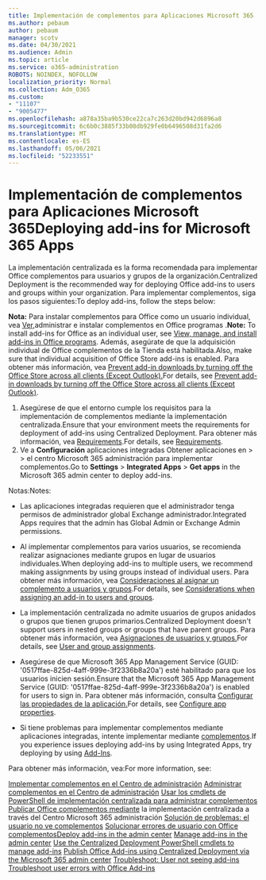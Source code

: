 ```yaml
---
title: Implementación de complementos para Aplicaciones Microsoft 365
ms.author: pebaum
author: pebaum
manager: scotv
ms.date: 04/30/2021
ms.audience: Admin
ms.topic: article
ms.service: o365-administration
ROBOTS: NOINDEX, NOFOLLOW
localization_priority: Normal
ms.collection: Adm_O365
ms.custom:
- "11107"
- "9005477"
ms.openlocfilehash: a878a35ba9b530ce22ca7c263d20bd942d6896a8
ms.sourcegitcommit: 6c6b0c3885f33b08db929fe0b6496508d31fa2d6
ms.translationtype: MT
ms.contentlocale: es-ES
ms.lasthandoff: 05/06/2021
ms.locfileid: "52233551"
---
```

# <a name="deploying-add-ins-for-microsoft-365-apps"></a><span data-ttu-id="3a1c3-102">Implementación de complementos para Aplicaciones Microsoft 365</span><span class="sxs-lookup"><span data-stu-id="3a1c3-102">Deploying add-ins for Microsoft 365 Apps</span></span>

<span data-ttu-id="3a1c3-103">La implementación centralizada es la forma recomendada para implementar Office complementos para usuarios y grupos de la organización.</span><span class="sxs-lookup"><span data-stu-id="3a1c3-103">Centralized Deployment is the recommended way for deploying Office add-ins to users and groups within your organization.</span></span> <span data-ttu-id="3a1c3-104">Para implementar complementos, siga los pasos siguientes:</span><span class="sxs-lookup"><span data-stu-id="3a1c3-104">To deploy add-ins, follow the steps below:</span></span>

<span data-ttu-id="3a1c3-105">**Nota:** Para instalar complementos para Office como un usuario individual, vea [Ver,](https://support.microsoft.com/topic/view-manage-and-install-add-ins-in-office-programs-16278816-1948-4028-91e5-76dca5380f8d)administrar e instalar complementos en Office programas .</span><span class="sxs-lookup"><span data-stu-id="3a1c3-105">**Note:** To install add-ins for Office as an individual user, see [View, manage, and install add-ins in Office programs](https://support.microsoft.com/topic/view-manage-and-install-add-ins-in-office-programs-16278816-1948-4028-91e5-76dca5380f8d).</span></span> <span data-ttu-id="3a1c3-106">Además, asegúrate de que la adquisición individual de Office complementos de la Tienda está habilitada.</span><span class="sxs-lookup"><span data-stu-id="3a1c3-106">Also, make sure that individual acquisition of Office Store add-ins is enabled.</span></span> <span data-ttu-id="3a1c3-107">Para obtener más información, vea [Prevent add-in downloads by turning off the Office Store across all clients (Except Outlook).](https://docs.microsoft.com/microsoft-365/admin/manage/manage-addins-in-the-admin-center?view=o365-worldwide#prevent-add-in-downloads-by-turning-off-the-office-store-across-all-clients-except-outlook)</span><span class="sxs-lookup"><span data-stu-id="3a1c3-107">For details, see [Prevent add-in downloads by turning off the Office Store across all clients (Except Outlook)](https://docs.microsoft.com/microsoft-365/admin/manage/manage-addins-in-the-admin-center?view=o365-worldwide#prevent-add-in-downloads-by-turning-off-the-office-store-across-all-clients-except-outlook).</span></span>

1. <span data-ttu-id="3a1c3-108">Asegúrese de que el entorno cumple los requisitos para la implementación de complementos mediante la implementación centralizada.</span><span class="sxs-lookup"><span data-stu-id="3a1c3-108">Ensure that your environment meets the requirements for deployment of add-ins using Centralized Deployment.</span></span> <span data-ttu-id="3a1c3-109">Para obtener más información, vea [Requirements](https://docs.microsoft.com/microsoft-365/admin/manage/centralized-deployment-of-add-ins?#requirements).</span><span class="sxs-lookup"><span data-stu-id="3a1c3-109">For details, see [Requirements](https://docs.microsoft.com/microsoft-365/admin/manage/centralized-deployment-of-add-ins?#requirements).</span></span>
2. <span data-ttu-id="3a1c3-110">Ve a **Configuración** aplicaciones integradas Obtener aplicaciones en  >    >   el centro Microsoft 365 administración para implementar complementos.</span><span class="sxs-lookup"><span data-stu-id="3a1c3-110">Go to **Settings** > **Integrated Apps** > **Get apps** in the Microsoft 365 admin center to deploy add-ins.</span></span> 

<span data-ttu-id="3a1c3-111">Notas:</span><span class="sxs-lookup"><span data-stu-id="3a1c3-111">Notes:</span></span> 

- <span data-ttu-id="3a1c3-112">Las aplicaciones integradas requieren que el administrador tenga permisos de administrador global Exchange administrador.</span><span class="sxs-lookup"><span data-stu-id="3a1c3-112">Integrated Apps requires that the admin has Global Admin or Exchange Admin permissions.</span></span>

- <span data-ttu-id="3a1c3-113">Al implementar complementos para varios usuarios, se recomienda realizar asignaciones mediante grupos en lugar de usuarios individuales.</span><span class="sxs-lookup"><span data-stu-id="3a1c3-113">When deploying add-ins to multiple users, we recommend making assignments by using groups instead of individual users.</span></span> <span data-ttu-id="3a1c3-114">Para obtener más información, vea [Consideraciones al asignar un complemento a usuarios y grupos](https://docs.microsoft.com/microsoft-365/admin/manage/manage-deployment-of-add-ins?view=o365-worldwide#considerations-when-assigning-an-add-in-to-users-and-groups).</span><span class="sxs-lookup"><span data-stu-id="3a1c3-114">For details, see [Considerations when assigning an add-in to users and groups](https://docs.microsoft.com/microsoft-365/admin/manage/manage-deployment-of-add-ins?view=o365-worldwide#considerations-when-assigning-an-add-in-to-users-and-groups).</span></span>

- <span data-ttu-id="3a1c3-115">La implementación centralizada no admite usuarios de grupos anidados o grupos que tienen grupos primarios.</span><span class="sxs-lookup"><span data-stu-id="3a1c3-115">Centralized Deployment doesn't support users in nested groups or groups that have parent groups.</span></span> <span data-ttu-id="3a1c3-116">Para obtener más información, vea [Asignaciones de usuarios y grupos.](https://docs.microsoft.com/microsoft-365/admin/manage/centralized-deployment-of-add-ins?view=o365-worldwide#user-and-group-assignments)</span><span class="sxs-lookup"><span data-stu-id="3a1c3-116">For details, see [User and group assignments](https://docs.microsoft.com/microsoft-365/admin/manage/centralized-deployment-of-add-ins?view=o365-worldwide#user-and-group-assignments).</span></span>

- <span data-ttu-id="3a1c3-117">Asegúrese de que Microsoft 365 App Management Service (GUID: '0517ffae-825d-4aff-999e-3f2336b8a20a') esté habilitado para que los usuarios inicien sesión.</span><span class="sxs-lookup"><span data-stu-id="3a1c3-117">Ensure that the Microsoft 365 App Management Service (GUID: '0517ffae-825d-4aff-999e-3f2336b8a20a') is enabled for users to sign in.</span></span> <span data-ttu-id="3a1c3-118">Para obtener más información, consulta [Configurar las propiedades de la aplicación.](https://docs.microsoft.com/azure/active-directory/manage-apps/add-application-portal-configure#configure-app-properties)</span><span class="sxs-lookup"><span data-stu-id="3a1c3-118">For details, see [Configure app properties](https://docs.microsoft.com/azure/active-directory/manage-apps/add-application-portal-configure#configure-app-properties).</span></span>

- <span data-ttu-id="3a1c3-119">Si tiene problemas para implementar complementos mediante aplicaciones integradas, intente implementar mediante [complementos](https://admin.microsoft.com/AdminPortal/Home?#/Settings/AddIns).</span><span class="sxs-lookup"><span data-stu-id="3a1c3-119">If you experience issues deploying add-ins by using Integrated Apps, try deploying by using [Add-Ins](https://admin.microsoft.com/AdminPortal/Home?#/Settings/AddIns).</span></span>

<span data-ttu-id="3a1c3-120">Para obtener más información, vea:</span><span class="sxs-lookup"><span data-stu-id="3a1c3-120">For more information, see:</span></span>

<span data-ttu-id="3a1c3-121">[Implementar complementos en el Centro de administración](https://docs.microsoft.com/microsoft-365/admin/manage/manage-deployment-of-add-ins) 
 [Administrar complementos en el Centro de administración](https://docs.microsoft.com/microsoft-365/admin/manage/manage-addins-in-the-admin-center) 
 [Usar los cmdlets de PowerShell de implementación centralizada para administrar complementos](https://docs.microsoft.com/microsoft-365/enterprise/use-the-centralized-deployment-powershell-cmdlets-to-manage-add-ins) 
 [Publicar Office complementos mediante](https://docs.microsoft.com/office/dev/add-ins/publish/centralized-deployment#publish-an-office-add-in-via-centralized-deployment) la implementación centralizada a través del Centro Microsoft 365 administración 
 [Solución de problemas: el usuario no ve complementos](https://docs.microsoft.com/office365/troubleshoot/access-management/user-not-seeing-add-ins) 
 [Solucionar errores de usuario con Office complementos](https://docs.microsoft.com/office/dev/add-ins/testing/testing-and-troubleshooting)</span><span class="sxs-lookup"><span data-stu-id="3a1c3-121">[Deploy add-ins in the admin center](https://docs.microsoft.com/microsoft-365/admin/manage/manage-deployment-of-add-ins)
[Manage add-ins in the admin center](https://docs.microsoft.com/microsoft-365/admin/manage/manage-addins-in-the-admin-center)
[Use the Centralized Deployment PowerShell cmdlets to manage add-ins](https://docs.microsoft.com/microsoft-365/enterprise/use-the-centralized-deployment-powershell-cmdlets-to-manage-add-ins)
[Publish Office Add-ins using Centralized Deployment via the Microsoft 365 admin center](https://docs.microsoft.com/office/dev/add-ins/publish/centralized-deployment#publish-an-office-add-in-via-centralized-deployment)
[Troubleshoot: User not seeing add-ins](https://docs.microsoft.com/office365/troubleshoot/access-management/user-not-seeing-add-ins)
[Troubleshoot user errors with Office Add-ins](https://docs.microsoft.com/office/dev/add-ins/testing/testing-and-troubleshooting)</span></span>